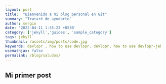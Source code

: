 ```yaml
---
layout: post
title:  "Bienvenido a mi blog personal en Git"
summary: "Trataré de ayudarte"
author: sergio
date: '2022-04-11 1:35:23 +0530'
category: ['jekyll','guides', 'sample_category']
tags: jekyll
thumbnail: /assets/img/posts/code.jpg
keywords: devlopr , how to use devlopr, devlopr, how to use devlopr-jekyll, devlopr-jekyll tutorial
usemathjax: false
permalink: /blog/saludos/
---
```


## Mi primer post

